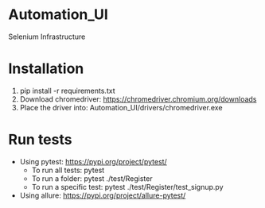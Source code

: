 # Automation_UI
Selenium Infrastructure

# Installation
  1. pip install -r requirements.txt
  2. Download chromedriver: https://chromedriver.chromium.org/downloads
  3. Place the driver into: Automation_UI/drivers/chromedriver.exe
  
# Run tests
  * Using pytest: https://pypi.org/project/pytest/
    * To run all tests: pytest
    * To run a folder: pytest ./test/Register
    * To run a specific test: pytest ./test/Register/test_signup.py
  * Using allure: https://pypi.org/project/allure-pytest/


